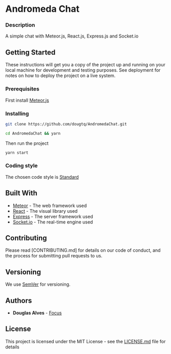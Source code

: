# Andromeda Chat

### Description

  A simple chat with Meteor.js, React.js, Express.js and Socket.io

## Getting Started

These instructions will get you a copy of the project up and running on your local machine for development and testing purposes. See deployment for notes on how to deploy the project on a live system.

### Prerequisites

First install [Meteor.js](https://www.meteor.com/install)


### Installing

```sh
git clone https://github.com/dougtq/AndromedaChat.git
```

```sh
cd AndromedaChat && yarn
```
Then run the project
```sh
yarn start
```

### Coding style

The chosen code style is [Standard](https://github.com/standard/standard)


## Built With

* [Meteor](https://www.meteor.com/) - The web framework used
* [React](https://reactjs.org/) - The visual library used
* [Express](http://expressjs.com/) - The server framework used
* [Socket.io](https://socket.io/) - The real-time engine used


## Contributing

Please read [CONTRIBUTING.md] for details on our code of conduct, and the process for submitting pull requests to us.

## Versioning

We use [SemVer](http://semver.org/) for versioning.

## Authors

* **Douglas Alves** - [Focus](https://github.com/FocusDesenvolvimento)

<!-- See also the list of [contributors](https://github.com/your/project/contributors) who participated in this project. -->

## License

This project is licensed under the MIT License - see the [LICENSE.md](LICENSE.md) file for details

